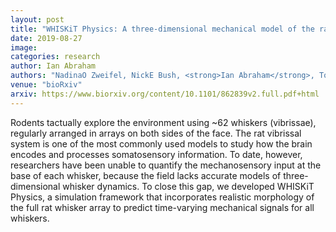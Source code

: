 ```yaml
---
layout: post
title: "WHISKiT Physics: A three-dimensional mechanical model of the rat vibrissal array"
date: 2019-08-27
image: 
categories: research
author: Ian Abraham
authors: "NadinaO Zweifel, NickE Bush, <strong>Ian Abraham</strong>, ToddD Murphey, MitraJZ Hartmann"
venue: "bioRxiv"
arxiv: https://www.biorxiv.org/content/10.1101/862839v2.full.pdf+html
---
```

Rodents tactually explore the environment using ~62 whiskers (vibrissae), regularly arranged in arrays on both sides of the face. The rat vibrissal system is one of the most commonly used models to study how the brain encodes and processes somatosensory information. To date, however, researchers have been unable to quantify the mechanosensory input at the base of each whisker, because the field lacks accurate models of three-dimensional whisker dynamics. To close this gap, we developed WHISKiT Physics, a simulation framework that incorporates realistic morphology of the full rat whisker array to predict time-varying mechanical signals for all whiskers.